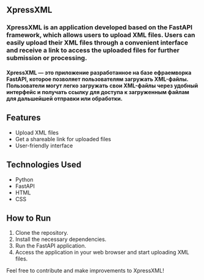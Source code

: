 ## XpressXML

### XpressXML is an application developed based on the FastAPI framework, which allows users to upload XML files. Users can easily upload their XML files through a convenient interface and receive a link to access the uploaded files for further submission or processing.

#### XpressXML — это приложение разработанное на базе ефраемворка FastAPI, которое позволяет пользователям загружать XML-файлы. Пользователи могут легко загружать свои XML-файлы через удобный интерфейс и получать ссылку для доступа к загруженным файлам для дальшейшей отправки или обработки.

## Features
- Upload XML files
- Get a shareable link for uploaded files
- User-friendly interface

## Technologies Used
- Python
- FastAPI
- HTML
- CSS

## How to Run
1. Clone the repository.
2. Install the necessary dependencies.
3. Run the FastAPI application.
4. Access the application in your web browser and start uploading XML files.

Feel free to contribute and make improvements to XpressXML!
